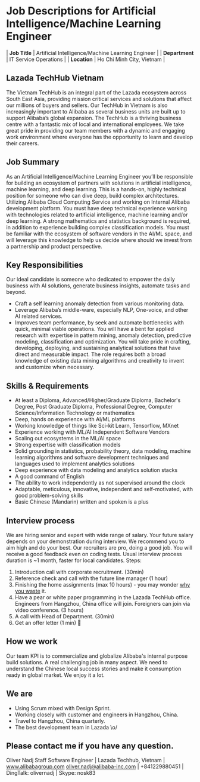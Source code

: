 # Job Descriptions for Artificial Intelligence/Machine Learning Engineer

| **Job Title**  | Artificial Intelligence/Machine Learning Engineer |
| **Department** | IT Service Operations                             |
| **Location**   | Ho Chi Minh City, Vietnam                         |

## Lazada TechHub Vietnam
The Vietnam TechHub is an integral part of the Lazada ecosystem across South East Asia, providing mission critical services and solutions that affect our millions of buyers and sellers. Our TechHub in Vietnam is also increasingly important to Alibaba as several business units are built up to support Alibaba’s global expansion. The TechHub is a thriving business centre with a fantastic mix of local and international employees. We take great pride in providing our team members with a dynamic and engaging work environment where everyone has the opportunity to learn and develop their careers.

## Job Summary
As an Artificial Intelligence/Machine Learning Engineer you’ll be responsible for building an ecosystem of partners with solutions in artificial intelligence, machine learning, and deep learning. This is a hands-on, highly technical position for someone who can dive deep, build complex architectures. Utilizing Alibaba Cloud Computing Service and working on Internal Alibaba development platform.
You must have deep technical experience working with technologies related to artificial intelligence, machine learning and/or deep learning. A strong mathematics and statistics background is required, in addition to experience building complex classification models. You must be familiar with the ecosystem of software vendors in the AI/ML space, and will leverage this knowledge to help us decide where should we invest from a partnership and product perspective.

## Key Responsibilities
Our ideal candidate is someone who dedicated to empower the daily business with AI solutions, generate business insights, automate tasks and beyond.
- Craft a self learning anomaly detection from various monitoring data.
- Leverage Alibaba’s middle-ware, especially NLP, One-voice, and other AI related services.
- Improves team performance, by seek and automate bottlenecks with quick, minimal viable operations.
You will have a bent for applied research with expertise in pattern mining, anomaly detection, predictive modeling, classification and optimization. You will take pride in crafting, developing, deploying, and sustaining analytical solutions that have direct and measurable impact. The role requires both a broad knowledge of existing data mining algorithms and creativity to invent and customize when necessary.

## Skills & Requirements
- At least a Diploma, Advanced/Higher/Graduate Diploma, Bachelor's Degree, Post Graduate Diploma, Professional Degree, Computer Science/Information Technology or mathematics
- Deep, hands on experience with AI/ML platforms
- Working knowledge of things like Sci-kit Learn, Tensorflow, MXnet
- Experience working with ML/AI Independent Software Vendors
- Scaling out ecosystems in the ML/AI space
- Strong expertise with classification models
- Solid grounding in statistics, probability theory, data modeling, machine learning algorithms and software development techniques and languages used to implement analytics solutions
- Deep experience with data modeling and analytics solution stacks
- A good command of English
- The ability to work independently as not supervised around the clock
- Adaptable, meticulous, innovative, independent and self-motivated, with good problem-solving skills
- Basic Chinese (Mandarin) written and spoken is a plus

## Interview process
We are hiring senior and expert with wide range of salary. Your future salary depends on your demonstration during interview. We recommend you to aim high and do your best.
Our recruiters are pro, doing a good job. You will receive a good feedback even on coding tests. Usual interview process duration is ~1 month, faster for local candidates.
Steps:
1. Introduction call with corporate recruitment. (30min)
2. Reference check and call with the future line manager (1 hour)
3. Finishing the home assignments (max 10 hours) - you may wonder [why you waste][whywastefewhours] it.
4. Have a pear or white paper programming in the Lazada TechHub office. Engineers from Hangzhou, China office will join.  Foreigners can join via video conference. (3 hours)
5. A call with Head of Department. (30min)
6. Get an offer letter (1 min) 🙂

## How we work
Our team KPI is to commercialize and globalize Alibaba's internal purpose build solutions. A real challenging job in many aspect. We need to understand the Chinese local success stories and make it consumption ready in global market. We enjoy it a lot.

## We are
- Using Scrum mixed with Design Sprint.
- Working closely with customer and engineers in Hangzhou, China.
- Travel to Hangzhou, China quarterly.
- The best development team in Lazada \o/

## Please contact me if you have any question.
Oliver Nadj
Staff Software Engineer | Lazada Techhub, Vietnam | www.alibabagroup.com
oliver.nadj@alibaba-inc.com | +841229880451 | DingTalk: olivernadj |  Skype: nosk83

[//]: # (References)
[whywastefewhours]:<https://workplace.stackexchange.com/questions/18696/given-a-homework-tasks-on-a-job-interview>
